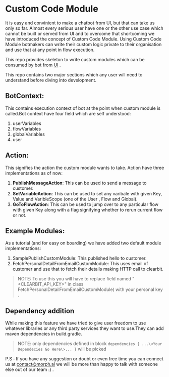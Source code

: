 # Custom Code Module
It is easy and convinient to make a chatbot from UI, but that can take us only so far. Almost every serious user have one or the other use case which cannot be built or served from UI and to overcome that shortcoming we have introduced the concept of Custom Code Module. Using Custom Code Module botmakers can write their custom logic private to their organisation and use that at any point in flow execution.

This repo provides skeleton to write custom modules which can be consumed by bot from [UI](https://app.morph.ai/build/flow) .

This repo contains two major sections which any user will need to understand before diving into development.

## BotContext:

This contains execution context of bot at the point when custom module is called.Bot context have four field which are self understood:

1. userVariables  
2. flowVariables  
3. globalVariables  
4. user  

## Action:

This signifies the action the custom module wants to take.
Action have three implementations as of now:

1. **PublishMessageAction**: This can be used to send a message to customer.
2. **SetVariableAction**: This can be used to set any varibale with given Key, Value and VaribleScope (one of the User , Flow and Global).
3. **GoToFlowAction**: This can be used to jump over to any particular flow with given Key along with a flag signifying whether to rerun current flow or not. 

## Example Modules:

As a tutorial (and for easy on boarding) we have added two default module implementations:

1) SamplePublishCustomModule: This published hello to customer.  
2) FetchPersonalDetailFromEmailCustomModule:  This uses email of customer and use that to fetch their details making HTTP call to clearbit.  

> NOTE: To use this you will have to replace field named "\<CLEARBIT_API_KEY>\" in class FetchPersonalDetailFromEmailCustomModule) with your personal key .

## Dependency addition

While making this feature we have tried to give user freedom to use whatever libraries or any third party services they want to use.They can add
maven dependencies in build.gradle.  

> NOTE: only dependencies defined in block `dependencies { ...\<Your Dependecies Go Here\>... }` will be picked

P.S : If you have any suggestion or doubt or even free time you can connect us at [contact@morph.ai](mailto:contact@morph.ai) we will be more than happy to talk with someone else out of our team :) .
